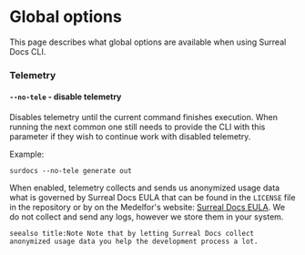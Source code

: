 # Global options

This page describes what global options are available when using Surreal Docs CLI.

### Telemetry

#### `--no-tele` - disable telemetry

Disables telemetry until the current command finishes execution. When running the next common one still needs to provide the CLI with this parameter if they wish to continue work with disabled telemetry.

Example:

```
surdocs --no-tele generate out
```

When enabled, telemetry collects and sends us anonymized usage data what is governed by Surreal Docs EULA that can be found in the `LICENSE` file in the repository or by on the Medelfor's website: [Surreal Docs EULA](https://medelfor.com/eula/surreal-cloud "Surreal Docs EULA"). We do not collect and send any logs, however we store them in your system.

``seealso
title:Note
Note that by letting Surreal Docs collect anonymized usage data
you help the development process a lot.
``
